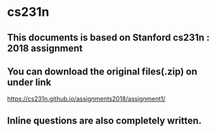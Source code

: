 # cs231n

## This documents is based on Stanford cs231n : 2018 assignment

## You can download the original files(.zip) on under link
https://cs231n.github.io/assignments2018/assignment1/

## Inline questions are also completely written.
